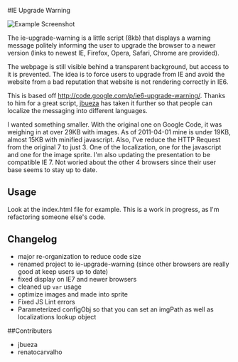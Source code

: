 #IE Upgrade Warning

![Example Screenshot](http://img683.imageshack.us/img683/3734/exampleuk.png)

The ie-upgrade-warning is a little script (8kb) that displays a warning message politely informing the user to upgrade the browser to a newer version (links to newest IE, Firefox, Opera, Safari, Chrome are provided).

The webpage is still visible behind a transparent background, but access to it is prevented. The idea is to force users to upgrade from IE and avoid the website from a bad reputation that website is not rendering correctly in IE6.

This is based off http://code.google.com/p/ie6-upgrade-warning/. Thanks to him for a great script, [jbueza](https://github.com/jbueza/IE6-Warning-with-Localizations) has taken it further so that people can localize the messaging into different languages.

I wanted something smaller. With the original one on Google Code, it was weighing in at over 29KB with images. As of 2011-04-01 mine is under 19KB, almost 15KB with minified javascript. Also, I've reduce the HTTP Request from the original 7 to just 3. One of the localization, one for the javascript and one for the image sprite. I'm also updating the presentation to be compatible IE 7. Not woried about the other 4 browsers since their user base seems to stay up to date.

## Usage 

Look at the index.html file for example. This is a work in progress, as I'm refactoring someone else's code.

## Changelog

* major re-organization to reduce code size
* renamed project to ie-upgrade-warning (since other browsers are really good at keep users up to date)
* fixed display on IE7 and newer browsers
* cleaned up `var` usage
* optimize images and made into sprite
* Fixed JS Lint errors
* Parameterized configObj so that you can set an imgPath as well as localizations lookup object

##Contributers

* jbueza
* renatocarvalho
